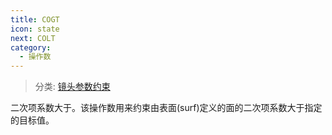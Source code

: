 ```yaml
---
title: COGT
icon: state
next: COLT
category:
  - 操作数
---
```


> 分类: [镜头参数约束](/hb/operands/130/871/  "Zemax 操作数 镜头参数约束")

二次项系数大于。该操作数用来约束由表面(surf)定义的面的二次项系数大于指定的目标值。